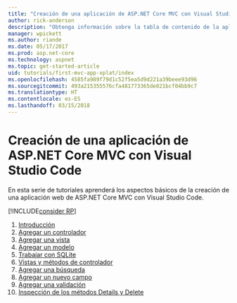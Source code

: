 ```yaml
---
title: "Creación de una aplicación de ASP.NET Core MVC con Visual Studio Code"
author: rick-anderson
description: "Obtenga información sobre la tabla de contenido de la aplicación de MVC de ASP.NET Core con el este tutorial de Visual Studio Code."
manager: wpickett
ms.author: riande
ms.date: 05/17/2017
ms.prod: asp.net-core
ms.technology: aspnet
ms.topic: get-started-article
uid: tutorials/first-mvc-app-xplat/index
ms.openlocfilehash: 4585fa989f79d1c52f5ea5d9d221a39beee93d96
ms.sourcegitcommit: 493a215355576cfa481773365de021bcf04bb9c7
ms.translationtype: HT
ms.contentlocale: es-ES
ms.lasthandoff: 03/15/2018
---
```

# <a name="create-an-aspnet-core-mvc-app-with-visual-studio-code"></a>Creación de una aplicación de ASP.NET Core MVC con Visual Studio Code

En esta serie de tutoriales aprenderá los aspectos básicos de la creación de una aplicación web de ASP.NET Core MVC con Visual Studio Code. 

[!INCLUDE[consider RP](../../includes/razor.md)]

1. [Introducción](xref:tutorials/first-mvc-app-xplat/start-mvc)
1. [Agregar un controlador](xref:tutorials/first-mvc-app-xplat/adding-controller)
1. [Agregar una vista](xref:tutorials/first-mvc-app-xplat/adding-view)
1. [Agregar un modelo](xref:tutorials/first-mvc-app-xplat/adding-model)
1. [Trabajar con SQLite](xref:tutorials/first-mvc-app-xplat/working-with-sql)
1. [Vistas y métodos de controlador](xref:tutorials/first-mvc-app-xplat/controller-methods-views)
1. [Agregar una búsqueda](xref:tutorials/first-mvc-app-xplat/search)
1. [Agregar un nuevo campo](xref:tutorials/first-mvc-app-xplat/new-field)
1. [Agregar una validación](xref:tutorials/first-mvc-app-xplat/validation)
1. [Inspección de los métodos Details y Delete](xref:tutorials/first-mvc-app/details)
